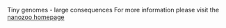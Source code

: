 Tiny genomes - large consequences
For more information please visit the [nanozoo homepage](https://nanozoo.org)
